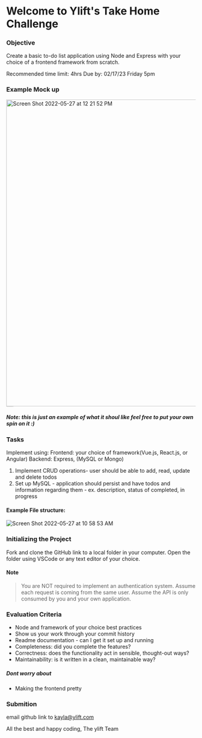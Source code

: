 # Welcome to Ylift's Take Home Challenge
### Objective
Create a basic to-do list application using Node and Express with your choice of a frontend framework from scratch.

Recommended time limit: 4hrs 
Due by: 02/17/23 Friday 5pm

### Example Mock up
<img width="814" alt="Screen Shot 2022-05-27 at 12 21 52 PM" src="https://user-images.githubusercontent.com/100152678/170739636-2bfd71a7-23eb-4e4c-9ef6-dcdf511d522a.png">
<sub><sup><sub><sup><sub><sup><sub><sup><sub><sup><sub><sup><sub><sup><sub><sup> source: https://anvil.works/learn/workshops/todo-list </sup></sub></sup></sub></sup></sub></sup></sub></sup></sub></sup></sub></sup></sub></sup></sub>

##### Note: this is just an example of what it shoul like feel free to put your own spin on it :)

### Tasks
Implement using:
Frontend: your choice of framework(Vue.js, React.js, or Angular)
Backend: Express, (MySQL or Mongo)

1. Implement CRUD operations- user should be able to add, read, update and delete todos
2. Set up MySQL - application should persist and have todos and information regarding them - ex. description, status of completed, in progress

#### Example File structure: 
![Screen Shot 2022-05-27 at 10 58 53 AM](https://user-images.githubusercontent.com/100152678/170725489-28702d17-28e2-4c6b-aa02-a7803730a357.png)

    
### Initializing the Project
Fork and clone the GitHub link to a local folder in your computer. Open the folder using VSCode or any text editor of your choice.

#### Note
> You are NOT required to implement an authentication system. Assume each request is coming from the same user. Assume the API is only consumed by you and your own application.

### Evaluation Criteria
- Node and framework of your choice best practices
- Show us your work through your commit history
- Readme documentation - can I get it set up and running
- Completeness: did you complete the features?
- Correctness: does the functionality act in sensible, thought-out ways?
- Maintainability: is it written in a clean, maintainable way?
##### Dont worry about
 - Making the frontend pretty


### Submition
email github link to kayla@ylift.com

All the best and happy coding,
The ylift Team

